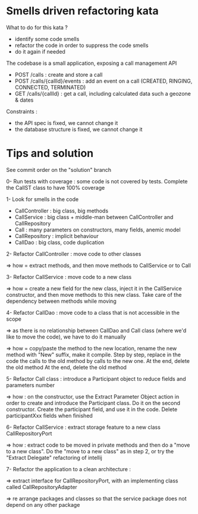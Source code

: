 
# Smells driven refactoring kata

What to do for this kata ?

* identify some code smells
* refactor the code in order to suppress the code smells
* do it again if needed

The codebase is a small application, exposing a call management API
- POST /calls : create and store a call
- POST /calls/{callId}/events : add an event on a call (CREATED, RINGING, CONNECTED, TERMINATED)
- GET /calls/{callId} : get a call, including calculated data such a geozone & dates
 
Constraints :
* the API spec is fixed, we cannot change it
* the database structure is fixed, we cannot change it

# Tips and solution

See commit order on the "solution" branch

0- Run tests with coverage : some code is not covered by tests. Complete the CallST class to have 100% coverage

1- Look for smells in the code

* CallController : big class, big methods
* CallService : big class + middle-man between CallController and CallRepository
* Call : many parameters on constructors, many fields, anemic model
* CallRepository : implicit behaviour
* CallDao : big class, code duplication

2- Refactor CallController :  move code to other classes

=> how = extract methods, and then move methods to CallService or to Call

3- Refactor CallService : move code to a new class

=> how = create a new field for the new class, inject it in the CallService constructor, and then move methods to this new class. Take care of the dependency between methods while moving

4- Refactor CallDao : move code to a class that is not accessible in the scope

=> as there is no relationship between CallDao and Call class (where we'd like to move the code), we have to do it manually

=> how = copy/paste the method to the new location, rename the new method with "New" suffix, make it compile. Step by step, replace in the code the calls to the old method by calls to the new one. At the end, delete the old method 
At the end, delete the old method

5- Refactor Call class : introduce a Participant object to reduce fields and parameters number

=> how : on the constructor, use the Extract Parameter Object action in order to create and introduce the Participant class. Do it on the second constructor. Create the participant field, and use it in the code. Delete participantXxx fields when finished

6- Refactor CallService : extract storage feature to a new class CallRepositoryPort

=> how : extract code to be moved in private methods and then do a "move to a new class". Do the "move to a new class" as in step 2, or try the "Extract Delegate" refactoring of intellij
 
7- Refactor the application to a clean architecture :

=> extract interface for CallRepositoryPort, with an implementing class called CallRepositoryAdapter

=> re arrange packages  and classes so that the service package does not depend on any other package